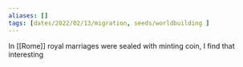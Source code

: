 ```yaml
---
aliases: []
tags: [dates/2022/02/13/migration, seeds/worldbuilding ]
---
```

 
In [[Rome]] royal marriages were sealed with minting coin, I find that interesting